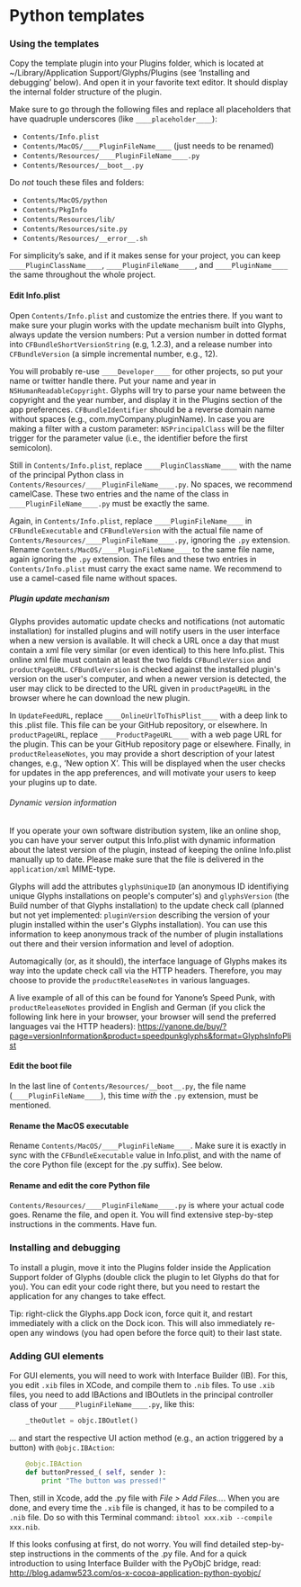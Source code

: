 # Python templates

### Using the templates

Copy the template plugin into your Plugins folder, which is located at ~/Library/Application Support/Glyphs/Plugins (see ‘Installing and debugging’ below). And open it in your favorite text editor. It should display the internal folder structure of the plugin.

Make sure to go through the following files and replace all placeholders that have quadruple underscores (like `____placeholder____`):
* `Contents/Info.plist`
* `Contents/MacOS/____PluginFileName____` (just needs to be renamed)
* `Contents/Resources/____PluginFileName____.py`
* `Contents/Resources/__boot__.py`

Do *not* touch these files and folders:
* `Contents/MacOS/python`
* `Contents/PkgInfo`
* `Contents/Resources/lib/`
* `Contents/Resources/site.py`
* `Contents/Resources/__error__.sh`

For simplicity’s sake, and if it makes sense for your project, you can keep `____PluginClassName____`, `____PluginFileName____`, and `____PluginName____` the same throughout the whole project.

#### Edit Info.plist

Open `Contents/Info.plist` and customize the entries there. If you want to make sure your plugin works with the update mechanism built into Glyphs, always update the version numbers: Put a version number in dotted format into `CFBundleShortVersionString` (e.g, 1.2.3), and a release number into `CFBundleVersion` (a simple incremental number, e.g., 12).

You will probably re-use `____Developer____` for other projects, so put your name or twitter handle there. Put your name and year in `NSHumanReadableCopyright`. Glyphs will try to parse your name between the copyright and the year number, and display it in the Plugins section of the app preferences. `CFBundleIdentifier` should be a reverse domain name without spaces (e.g., com.myCompany.pluginName). In case you are making a filter with a custom parameter: `NSPrincipalClass` will be the filter trigger for the parameter value (i.e., the identifier before the first semicolon).

Still in `Contents/Info.plist`, replace `____PluginClassName____` with the name of the principal Python class in `Contents/Resources/____PluginFileName____.py`. No spaces, we recommend camelCase. These two entries and the name of the class in `____PluginFileName____.py` must be exactly the same.

Again, in `Contents/Info.plist`, replace `____PluginFileName____` in `CFBundleExecutable` and `CFBundleVersion` with the actual file name of `Contents/Resources/____PluginFileName____.py`, ignoring the `.py` extension. Rename `Contents/MacOS/____PluginFileName____` to the same file name, again ignoring the `.py` extension. The files and these two entries in `Contents/Info.plist` must carry the exact same name. We recommend to use a camel-cased file name without spaces.

##### Plugin update mechanism

Glyphs provides automatic update checks and notifications (not automatic installation) for installed plugins and will notify users in the user interface when a new version is available. It will check a URL once a day that must contain a xml file very similar (or even identical) to this here Info.plist. This online xml file must contain at least the two fields `CFBundleVersion` and `productPageURL`. `CFBundleVersion` is checked against the installed plugin's version on the user's computer, and when a newer version is detected, the user may click to be directed to the URL given in `productPageURL` in the browser where he can download the new plugin.

In `UpdateFeedURL`, replace `____OnlineUrlToThisPlist____` with a deep link to this .plist file. This file can be your GitHub repository, or elsewhere. In `productPageURL`, replace `____ProductPageURL____` with a web page URL for the plugin. This can be your GitHub repository page or elsewhere. Finally, in `productReleaseNotes`, you may provide a short description of your latest changes, e.g., ‘New option X’. This will be displayed when the user checks for updates in the app preferences, and will motivate your users to keep your plugins up to date.

###### Dynamic version information

If you operate your own software distribution system, like an online shop, you can have your server output this Info.plist with dynamic information about the latest version of the plugin, instead of keeping the online Info.plist manually up to date. Please make sure that the file is delivered in the `application/xml` MIME-type.

Glyphs will add the attributes `glyphsUniqueID` (an anonymous ID identifiying unique Glyphs installations on people's computer's) and `glyphsVersion` (the Build number of that Glyphs installation) to the update check call (planned but not yet implemented: `pluginVersion` describing the version of your plugin installed within the user's Glyphs installation). You can use this information to keep anonymous track of the number of plugin installations out there and their version information and level of adoption.

Automagically (or, as it should), the interface language of Glyphs makes its way into the update check call via the HTTP headers. Therefore, you may choose to provide the `productReleaseNotes` in various languages.

A live example of all of this can be found for Yanone’s Speed Punk, with `productReleaseNotes` provided in English and German (if you click the following link here in your browser, your browser will send the preferred languages vai the HTTP headers): https://yanone.de/buy/?page=versionInformation&product=speedpunkglyphs&format=GlyphsInfoPlist


#### Edit the boot file

In the last line of `Contents/Resources/__boot__.py`, the file name (`____PluginFileName____`), this time *with* the `.py` extension, must be mentioned.

#### Rename the MacOS executable

Rename `Contents/MacOS/____PluginFileName____`. Make sure it is exactly in sync with the `CFBundleExecutable` value in Info.plist, and with the name of the core Python file (except for the .py suffix). See below.

#### Rename and edit the core Python file

`Contents/Resources/____PluginFileName____.py` is where your actual code goes. Rename the file, and open it. You will find extensive step-by-step instructions in the comments. Have fun.

### Installing and debugging

To install a plugin, move it into the Plugins folder inside the Application Support folder of Glyphs (double click the plugin to let Glyphs do that for you). You can edit your code right there, but you need to restart the application for any changes to take effect.

Tip: right-click the Glyphs.app Dock icon, force quit it, and restart immediately with a click on the Dock icon. This will also immediately re-open any windows (you had open before the force quit) to their last state.

### Adding GUI elements

For GUI elements, you will need to work with Interface Builder (IB). For this, you edit `.xib` files in XCode, and compile them to `.nib` files. To use `.xib` files, you need to add IBActions and IBOutlets in the principal controller class of your `____PluginFileName____.py`, like this:
```python
	_theOutlet = objc.IBOutlet()
```

... and start the respective UI action method (e.g., an action triggered by a button) with `@objc.IBAction`:
```python
	@objc.IBAction
	def buttonPressed_( self, sender ):
		print "The button was pressed!"
```

Then, still in Xcode, add the .py file with *File > Add Files...*. When you are done, and every time the `.xib` file is changed, it has to be compiled to a `.nib` file. Do so with this Terminal command:
`ibtool xxx.xib --compile xxx.nib`.

If this looks confusing at first, do not worry. You will find detailed step-by-step instructions in the comments of the .py file. And for a quick introduction to using Interface Builder with the PyObjC bridge, read:
http://blog.adamw523.com/os-x-cocoa-application-python-pyobjc/
